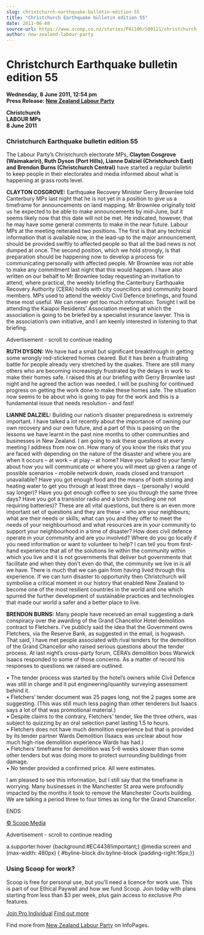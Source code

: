 ```yaml
---
slug: christchurch-earthquake-bulletin-edition-55
title: "Christchurch Earthquake bulletin edition 55"
date: 2011-06-08
source-url: https://www.scoop.co.nz/stories/PA1106/S00121/christchurch-earthquake-bulletin-edition-55.htm
author: new-zealand-labour-party
---
```

Christchurch Earthquake bulletin edition 55
===========================================

**Wednesday, 8 June 2011, 12:54 pm**  
**Press Release: [New Zealand Labour Party](https://info.scoop.co.nz/New_Zealand_Labour_Party)**

**Christchurch  
LABOUR MPs  
8 June 2011**

### **Christchurch Earthquake bulletin edition 55**

The Labour Party’s Christchurch electorate MPs, **Clayton Cosgrove (Waimakariri), Ruth Dyson (Port Hills), Lianne Dalziel (Christchurch East) and Brendon Burns (Christchurch Central)** have started a regular bulletin to keep people in their electorates and media informed about what is happening at grass roots level.

**CLAYTON COSGROVE:** Earthquake Recovery Minister Gerry Brownlee told Canterbury MPs last night that he is not yet in a position to give us a timeframe for announcements on land mapping. Mr Brownlee originally told us he expected to be able to make announcements by mid-June, but it seems likely now that this date will not be met. He indicated, however, that he may have some general comments to make in the near future. Labour MPs at the meeting reiterated two positions. The first is that any technical information that is available now, in the lead-up to the major announcement, should be provided swiftly to affected people so that all the bad news is not dumped at once. The second position, which we hold strongly, is that preparation should be happening now to develop a process for communicating personally with affected people. Mr Brownlee was not able to make any commitment last night that this would happen. I have also written on our behalf to Mr Brownlee today requesting an invitation to attend, where practical, the weekly briefing the Canterbury Earthquake Recovery Authority (CERA) holds with city councillors and community board members. MPs used to attend the weekly Civil Defence briefings, and found these most useful. We can never get too much information. Tonight I will be attending the Kaiapoi Residents’ Association meeting at which the association is going to be briefed by a specialist insurance lawyer. This is the association’s own initiative, and I am keenly interested in listening to that briefing.

Advertisement - scroll to continue reading





**RUTH DYSON:** We have had a small but significant breakthrough in getting some wrongly red-stickered homes cleared. But it has been a frustrating battle for people already very stretched by the quakes. There are still many others who are becoming increasingly frustrated by the delays in work to make their homes safe. I raised this at our briefing with Gerry Brownlee last night and he agreed the action was needed. I will be pushing for continued progress on getting the work done to make these homes safe. The situation now seems to be about who is going to pay for the work and this is a fundamental issue that needs resolution - and fast!

**LIANNE DALZIEL:** Building our nation’s disaster preparedness is extremely important. I have talked a lot recently about the importance of owning our own recovery and our own future, and a part of this is passing on the lessons we have learnt in the past nine months to other communities and businesses in New Zealand. I am going to ask these questions at every meeting I address from now on. How many of you know the risks that you are faced with depending on the nature of the disaster and where you are when it occurs – at work – at play – at home? Have you talked to your family about how you will communicate or where you will meet up given a range of possible scenarios – mobile network down, roads closed and transport unavailable? Have you got enough food and the means of both storing and heating water to get you through at least three days – (personally I would say longer)? Have you got enough coffee to see you through the same three days? Have you got a transistor radio and a torch (including one not requiring batteries)? These are all vital questions, but there is an even more important set of questions and they are these – who are your neighbours; what are their needs or skills; what can you and they offer to meet the needs of your neighbourhood and what resources are in your community to support your neighbourhood in a time of disaster? How does civil defence operate in your community and are you involved? Where do you go locally if you need information or want to volunteer to help? I can tell you from first-hand experience that all of the solutions lie within the community within which you live and it is not governments that deliver but governments that facilitate and when they don’t even do that, the community we live in is all we have. There is much that we can gain from having lived through this experience. If we can turn disaster to opportunity then Christchurch will symbolise a critical moment in our history that enabled New Zealand to become one of the most resilient countries in the world and one which spurred the further development of sustainable practices and technologies that made our world a safer and a better place to live.

**BRENDON BURNS:** Many people have received an email suggesting a dark conspiracy over the awarding of the Grand Chancellor Hotel demolition contract to Fletchers. I’ve publicly said the idea that the Government owns Fletchers, via the Reserve Bank, as suggested in the email, is hogwash. That said, I have met people associated with rival tenders for the demolition of the Grand Chancellor who raised serious questions about the tender process. At last night’s cross-party forum, CERA’s demolition boss Warwick Isaacs responded to some of those concerns. As a matter of record his responses to questions we raised are outlined.

• The tender process was started by the hotel’s owners while Civil Defence was still in charge and it put engineering/quantity surveying assessment behind it.  
• Fletchers’ tender document was 25 pages long, not the 2 pages some are suggesting. (This was still much less paging than other tenderers but Isaacs says a lot of that was promotional material.)  
• Despite claims to the contrary, Fletchers’ tender, like the three others, was subject to quizzing by an oral selection panel lasting 1.5 to hours.  
• Fletchers does not have much demolition experience but that is provided by its tender partner Wards Demolition (Isaacs was unclear about how much high-rise demolition experience Wards has had.)  
• Fletchers’ timeframe for demolition was 5-6 weeks slower than some other tenders but was doing more to protect surrounding buildings from damage.  
• No tender provided a confirmed price. All were estimates.

I am pleased to see this information, but I still say that the timeframe is worrying. Many businesses in the Manchester St area were profoundly impacted by the months it took to remove the Manchester Courts building. We are talking a period three to four times as long for the Grand Chancellor.

ENDS  

[© Scoop Media](http://www.scoop.co.nz/about/terms.html)  

Advertisement - scroll to continue reading



a.supporter:hover {background:#EC4438!important;} @media screen and (max-width: 480px) { #byline-block div.byline-block {padding-right:16px;}}

### Using Scoop for work?

Scoop is free for personal use, but you’ll need a licence for work use. This is part of our Ethical Paywall and how we fund Scoop. Join today with plans starting from less than $3 per week, plus gain access to exclusive _Pro_ features.  
  
[Join Pro Individual](https://pro.scoop.co.nz/Individual/?from=ProIn24) [Find out more](https://pro.scoop.co.nz/using-scoop-for-work/?from=ProIn24)

Find more from [New Zealand Labour Party](https://info.scoop.co.nz/New_Zealand_Labour_Party) on InfoPages.